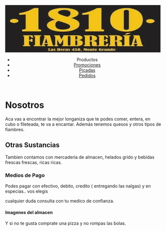 <!DOCTYPE html PUBLIC "-//W3C//DTD XHTML 1.0 Transitional//EN" "http://www.w3.org/TR/xhtml1/DTD/xhtml1-transitional.dtd">
<html xmlns="http://www.w3.org/1999/xhtml">
<head>
<meta http-equiv="Content-Type" content="text/html; charset=utf-8" />
<title>Documento sin título</title>
<link href="thrColLiqHdr.css" rel="stylesheet" type="text/css" /><!--[if lte IE 7]>
<style>
.content { margin-right: -1px; } /* este margen negativo de 1 px puede situarse en cualquiera de las columnas de este diseño con el mismo efecto corrector. */
ul.nav a { zoom: 1; }  /* la propiedad de zoom da a IE el desencadenante hasLayout que necesita para corregir el espacio en blanco extra existente entre los vínculos */
</style>
<![endif]-->
</head>

<body>

<div class="container">
  <div class="header"><a href="#"><img src="Imagenes/logo.jpg" alt="Insertar logotipo aquí" name="Insert_logo" width="1143" height="153" id="Insert_logo" style="background-color: #8090AB; display:block;" /></a> 
    <!-- end .header --></div>
  <div class="sidebar1">
    <ul class="nav">
      <li>
        <div align="center">Productos</div>
      </li>
      <li>
        <div align="center"><a href="promociones.html">Promociones</a></div>
      </li>
      <li>
        <div align="center"><a href="#">Picadas</a></div>
      </li>
      <li>
        <div align="center"><a href="#">Pedidos</a></div>
      </li>
    </ul>
    <p>&nbsp;</p>
    <!-- end .sidebar1 --></div>
  <div class="content">
    <h1>Nosotros</h1>
    <p>Aca vas a encontrar la mejor longaniza que te podes comer, entera, en cubo o fileteada, te va a encantar. Además tenemos quesos y otros tipos de fiambres.</p>
    <h2>Otras Sustancias</h2>
    <p>Tambien contamos con mercaderia de almacen, helados grido y bebidas frescas frescas, ricas ricas.</p>
    <h3>Medios de Pago</h3>
    <p>Podes pagar con efectivo, debito, credito ( entregando las nalgas) y en especias.. vos elegis</p>
    <p>cualquier duda consulta con tu medico de confianza.</p>
    <!-- end .content --></div>
  <div class="sidebar2">
    <h4>Imagenes del almacen</h4>
    <!-- end .sidebar2 --></div>
  <div class="footer">
    <p>Y si no te gusta comprate una pizza y no rompas las bolas.</p>
    <!-- end .footer --></div>
  <!-- end .container --></div>
</body>
</html>

